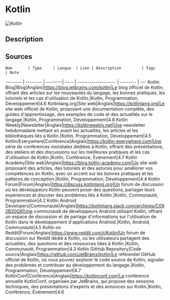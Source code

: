 # Kotlin

![Kotlin](https://upload.wikimedia.org/wikipedia/commons/8/87/Sql_data_base_with_logo.png "Kotlin")

## Description

## Sources

    Nom       | Type     | Langue  | Lien | Description         | Tags     | Note
 -------- | -------- | --------| ---- | ------------------- | -------- | --- 
Kotlin Blog|Blog|Anglais|https://blog.jetbrains.com/kotlin|Le blog officiel de Kotlin, offrant des articles sur les nouveautés du langage, les bonnes pratiques, les tutoriels et les cas d'utilisation de Kotlin.|Kotlin, Programmation, Développement|4.6
Kotlinlang.org|Site web|Anglais|https://kotlinlang.org|Le site web officiel de Kotlin, proposant une documentation complète, des guides d'apprentissage, des exemples de code et des actualités sur le langage.|Kotlin, Programmation, Développement|4.8
Kotlin Weekly|Newsletter|Anglais|https://kotlinweekly.net|Une newsletter hebdomadaire mettant en avant les actualités, les articles et les bibliothèques liés à Kotlin.|Kotlin, Programmation, Développement|4.5
Kotlin/Everywhere|Conférence|Anglais|https://kotlin-everywhere.com|Une série de conférences mondiales dédiées à Kotlin, offrant des présentations, des ateliers et des discussions sur les meilleures pratiques et les cas d'utilisation de Kotlin.|Kotlin, Conférence, Événement|4.7
Kotlin Academy|Site web|Anglais|https://blog.kotlin-academy.com|Un site web proposant des articles, des tutoriels et des astuces pour améliorer vos compétences en Kotlin, avec un accent sur les bonnes pratiques et les patterns de conception.|Kotlin, Programmation, Développement|4.4
Kotlin Forum|Forum|Anglais|https://discuss.kotlinlang.org|Un forum de discussion où les développeurs Kotlin peuvent poser des questions, partager leurs expériences et discuter des problèmes liés à Kotlin.|Kotlin, Communauté, Programmation|4.2
Kotlin Android Developers|Communauté|Anglais|https://kotlinlang.slack.com/archives/C092B20Q9|Une communauté de développeurs Android utilisant Kotlin, offrant un espace de discussion et de partage d'informations sur l'utilisation de Kotlin dans le développement d'applications Android.|Kotlin, Android, Communauté|4.5
Kotlin on Reddit|Forum|Anglais|https://www.reddit.com/r/Kotlin|Un forum de discussion sur Reddit dédié à Kotlin, où les utilisateurs partagent des actualités, des questions et des ressources liées à Kotlin.|Kotlin, Communauté, Programmation|4.3
Kotlin GitHub Repository|Code source|Anglais|https://github.com/JetBrains/kotlin|Le référentiel GitHub officiel de Kotlin, où vous pouvez explorer le code source de Kotlin, signaler des problèmes et contribuer au développement du langage.|Kotlin, Programmation, Développement|4.7
KotlinConf|Conférence|Anglais|https://kotlinconf.com|La conférence annuelle KotlinConf, organisée par JetBrains, qui propose des sessions techniques, des présentations d'experts et des annonces sur Kotlin.|Kotlin, Conférence, Événement|4.6
